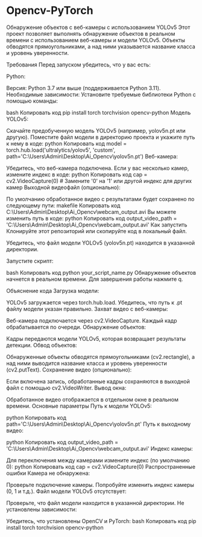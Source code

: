 # Opencv-PyTorch
Обнаружение объектов с веб-камеры с использованием YOLOv5
Этот проект позволяет выполнять обнаружение объектов в реальном времени с использованием веб-камеры и модели YOLOv5. Объекты обводятся прямоугольниками, а над ними указывается название класса и уровень уверенности.

Требования
Перед запуском убедитесь, что у вас есть:

Python:

Версия: Python 3.7 или выше (поддерживается Python 3.11).
Необходимые зависимости: Установите требуемые библиотеки Python с помощью команды:

bash
Копировать код
pip install torch torchvision opencv-python
Модель YOLOv5:

Скачайте предобученную модель YOLOv5 (например, yolov5n.pt или другую).
Поместите файл модели в директорию проекта и укажите путь к нему в коде:
python
Копировать код
model = torch.hub.load('ultralytics/yolov5', 'custom', path='C:\\Users\\Admin\\Desktop\\Ai_Opencv\\yolov5n.pt')
Веб-камера:

Убедитесь, что веб-камера подключена. Если у вас несколько камер, измените индекс в коде:
python
Копировать код
cap = cv2.VideoCapture(0)  # Замените '0' на '1' или другой индекс для других камер
Выходной видеофайл (опционально):

По умолчанию обработанное видео с результатами будет сохранено по следующему пути:
makefile
Копировать код
C:\\Users\\Admin\\Desktop\\Ai_Opencv\\webcam_output.avi
Вы можете изменить путь в коде:
python
Копировать код
output_video_path = 'C:\\Users\\Admin\\Desktop\\Ai_Opencv\\webcam_output.avi'
Как запустить
Клонируйте этот репозиторий или скопируйте код в локальный файл.

Убедитесь, что файл модели YOLOv5 (yolov5n.pt) находится в указанной директории.

Запустите скрипт:

bash
Копировать код
python your_script_name.py
Обнаружение объектов начнется в реальном времени. Для завершения работы нажмите q.

Объяснение кода
Загрузка модели:

YOLOv5 загружается через torch.hub.load. Убедитесь, что путь к .pt файлу модели указан правильно.
Захват видео с веб-камеры:

Веб-камера подключается через cv2.VideoCapture. Каждый кадр обрабатывается по очереди.
Обнаружение объектов:

Кадры передаются модели YOLOv5, которая возвращает результаты детекции.
Обвод объектов:

Обнаруженные объекты обводятся прямоугольниками (cv2.rectangle), а над ними выводится название класса и уровень уверенности (cv2.putText).
Сохранение видео (опционально):

Если включена запись, обработанные кадры сохраняются в выходной файл с помощью cv2.VideoWriter.
Вывод окна:

Обработанное видео отображается в отдельном окне в реальном времени.
Основные параметры
Путь к модели YOLOv5:

python
Копировать код
path='C:\\Users\\Admin\\Desktop\\Ai_Opencv\\yolov5n.pt'
Путь к выходному видео:

python
Копировать код
output_video_path = 'C:\\Users\\Admin\\Desktop\\Ai_Opencv\\webcam_output.avi'
Индекс камеры:

Для переключения между камерами измените индекс (по умолчанию 0):
python
Копировать код
cap = cv2.VideoCapture(0)
Распространенные ошибки
Камера не обнаружена:

Проверьте подключение камеры.
Попробуйте изменить индекс камеры (0, 1 и т.д.).
Файл модели YOLOv5 отсутствует:

Проверьте, что файл модели находится в указанной директории.
Не установлены зависимости:

Убедитесь, что установлены OpenCV и PyTorch:
bash
Копировать код
pip install torch torchvision opencv-python
